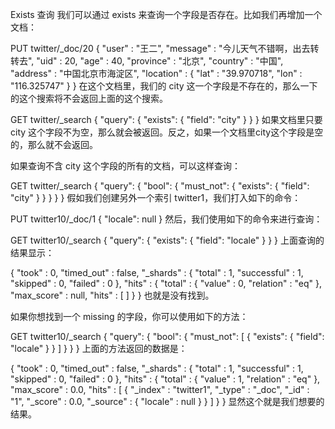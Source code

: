 Exists 查询
我们可以通过 exists 来查询一个字段是否存在。比如我们再增加一个文档：

PUT twitter/_doc/20
{
  "user" : "王二",
  "message" : "今儿天气不错啊，出去转转去",
  "uid" : 20,
  "age" : 40,
  "province" : "北京",
  "country" : "中国",
  "address" : "中国北京市海淀区",
  "location" : {
    "lat" : "39.970718",
    "lon" : "116.325747"
  }
}
在这个文档里，我们的 city 这一个字段是不存在的，那么一下的这个搜索将不会返回上面的这个搜索。

GET twitter/_search
{
  "query": {
    "exists": {
      "field": "city"
    }
  }
}
如果文档里只要 city 这个字段不为空，那么就会被返回。反之，如果一个文档里city这个字段是空的，那么就不会返回。

如果查询不含 city 这个字段的所有的文档，可以这样查询：

GET twitter/_search
{
  "query": {
    "bool": {
      "must_not": {
        "exists": {
          "field": "city"
        }
      }
    }
  }
}
假如我们创建另外一个索引 twitter1，我们打入如下的命令：

PUT  twitter10/_doc/1
{
  "locale": null
}
然后，我们使用如下的命令来进行查询：

GET twitter10/_search
{
  "query": {
    "exists": {
      "field": "locale"
    }
  }
}
上面查询的结果显示：

{
  "took" : 0,
  "timed_out" : false,
  "_shards" : {
    "total" : 1,
    "successful" : 1,
    "skipped" : 0,
    "failed" : 0
  },
  "hits" : {
    "total" : {
      "value" : 0,
      "relation" : "eq"
    },
    "max_score" : null,
    "hits" : [ ]
  }
}
也就是没有找到。

如果你想找到一个 missing 的字段，你可以使用如下的方法：

GET twitter10/_search
{
  "query": {
    "bool": {
      "must_not": [
        {
          "exists": {
            "field": "locale"
          }
        }
      ]
    }
  }
}
上面的方法返回的数据是：

{
  "took" : 0,
  "timed_out" : false,
  "_shards" : {
    "total" : 1,
    "successful" : 1,
    "skipped" : 0,
    "failed" : 0
  },
  "hits" : {
    "total" : {
      "value" : 1,
      "relation" : "eq"
    },
    "max_score" : 0.0,
    "hits" : [
      {
        "_index" : "twitter1",
        "_type" : "_doc",
        "_id" : "1",
        "_score" : 0.0,
        "_source" : {
          "locale" : null
        }
      }
    ]
  }
}
显然这个就是我们想要的结果。
